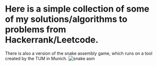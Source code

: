 # Here is a simple collection of some of my solutions/algorithms to problems from Hackerrank/Leetcode.
There is also a version of the snake assembly game, which runs on a tool created by the TUM in Munich.
<image src="snakeasm.png" alt="snake asm"/>
